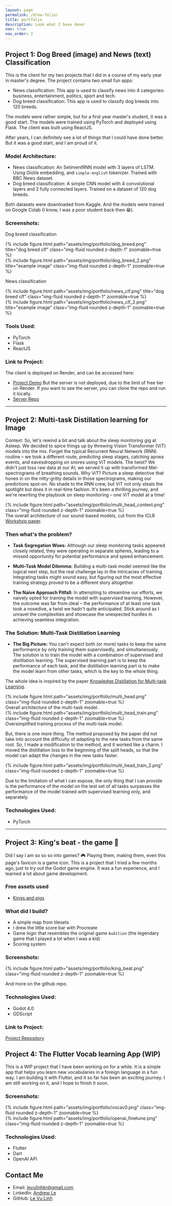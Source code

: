 ```yaml
---
layout: page
permalink: /drew-folio/
title: portfolio
description: Look what I have done!
nav: true
nav_order: 3
---
```




## Project 1: Dog Breed (image) and News (text) Classification

This is the client for my two projects that I did in a course of my early year in master's degree. The project contains two small fun apps:
- News classification: This app is used to classify news into 4 categories: business, entertainment, politics, sport and tech.
- Dog breed classification: This app is used to classify dog breeds into 120 breeds.

The models were rather simple, but for a first year master's student, it was a good start. The models were trained using PyTorch and deployed using Flask. The client was built using ReactJS.

After years, I can definitely see a lot of things that I could have done better. But it was a good start, and I am proud of it.

### Model Architecture:
- News classification: An SetimentRNN model with 3 layers of LSTM. Using GloVe embedding, and `simple-english` tokenizer. Trained with BBC News dataset.
- Dog breed classification: A simple CNN model with 4 convolutional layers and 2 fully connected layers. Trained on a dataset of 120 dog breeds.

Both datasets were downloaded from Kaggle. And the models were trained on Google Colab (I know, I was a poor student back then 😁).

### Screenshots:

Dog breed classification
<div>
    <div class="col-sm mt-3 mt-md-0">
        {% include figure.html path="assets/img/portfolio/dog_breed.png" title="dog breed clf" class="img-fluid rounded z-depth-1" zoomable=true %}
    </div>
    <div class="col-sm mt-3 mt-md-0">
        {% include figure.html path="assets/img/portfolio/dog_breed_2.png" title="example image" class="img-fluid rounded z-depth-1" zoomable=true %}
    </div>
</div>


News classification
<div>
    <div class="col-sm mt-3 mt-md-0">
        {% include figure.html path="assets/img/portfolio/news_clf.png" title="dog breed clf" class="img-fluid rounded z-depth-1" zoomable=true %}
    </div>
    <div class="col-sm mt-3 mt-md-0">
        {% include figure.html path="assets/img/portfolio/news_clf_2.png" title="example image" class="img-fluid rounded z-depth-1" zoomable=true %}
    </div>
</div>

### Tools Used:

- PyTorch
- Flask
- ReactJS

### Link to Project:
The client is deployed on Render, and can be accessed here:
- [Project Demo](https://what-the-dog.onrender.com)
But the server is not deployed, due to the limit of free tier on Render. If you want to see the server, you can clone the repo and run it locally.
- [Server Repo](https://github.com/levulinh/what-the-dog-flask)

---

## Project 2: Multi-task Distillation learning for Image

Context: So, let's rewind a bit and talk about the sleep monitoring gig at Asleep. We decided to spice things up by throwing Vision Transformer (ViT) models into the mix. Forget the typical Recurrent Neural Network (RNN) routine – we took a different route, predicting sleep stages, catching apnea events, and eavesdropping on snores using ViT models. The twist? We didn't just toss raw data at our AI; we served it up with transformed Mel-spectrograms of breathing sounds. Why ViT? Picture a sleep detective that hones in on the nitty-gritty details in those spectrograms, making our predictions spot-on. No shade to the RNN crew, but ViT not only steals the spotlight but does it in real-time fashion. It's been a thrilling journey, and we're rewriting the playbook on sleep monitoring – one ViT model at a time!

<div class="row mt-3">
    <div class="col-sm mt-3 mt-md-0">
        {% include figure.html path="assets/img/portfolio/multi_head_context.png" class="img-fluid rounded z-depth-1" zoomable=true %}
    </div>
</div>
<div class="caption">
    The overall architecture of our sound-based models, cut from the ICLR <a href="https://openreview.net/pdf?id=mIRztWMsVJ">Workshop paper</a>.
</div>

### Then what's the problem?
- **Task Segregation Woes:**
Although our sleep monitoring tasks appeared closely related, they were operating in separate spheres, leading to a missed opportunity for potential performance and speed enhancement.

- **Multi-Task Model Dilemma:**
Building a multi-task model seemed like the logical next step, but the real challenge lay in the intricacies of training. Integrating tasks might sound easy, but figuring out the most effective training strategy proved to be a different story altogether.

- **The Naive Approach Pitfall:**
In attempting to streamline our efforts, we naively opted for training the model with supervised learning. However, the outcome was far from ideal – the performance of at least one task took a nosedive, a twist we hadn't quite anticipated. Stick around as I unravel the complexities and showcase the unexpected hurdles in achieving seamless integration.

### The Solution: Multi-Task Distillation Learning

- **The Big Picture:**
You can't expect both (or more) tasks to keep the same performance by only training them supervisedly, and simultaneously. The solution is to train the model with a combination of supervised and distillation learning. The supervised learning part is to keep the performance of each task, and the distillation learning part is to make the model learn from other tasks, which is the key to the whole thing.

The whole idea is inspired by the paper [Knowledge Distillation for Multi-task Learning](https://arxiv.org/abs/2007.06889).

<div class="row mt-3">
    <div class="col-sm mt-3 mt-md-0">
        {% include figure.html path="assets/img/portfolio/multi_head.png" class="img-fluid rounded z-depth-1" zoomable=true %}
    </div>
</div>
<div class="caption">
    Overall architecture of the multi-task model.
</div>

<div class="row mt-3">
    <div class="col-sm mt-3 mt-md-0">
        {% include figure.html path="assets/img/portfolio/multi_head_train.png" class="img-fluid rounded z-depth-1" zoomable=true %}
    </div>
</div>
<div class="caption">
    Oversimplified training process of the multi-task model.
</div>

But, there is one more thing. The method proposed by the paper did not take into account the difficulty of adapting to the new tasks from the same root. So, I made a modification to the method, and it worked like a charm.
I moved the distillation loss to the beginning of the split heads, so that the model can adapt the changes in the new tasks faster.

<div class="row mt-3">
    <div class="col-sm mt-3 mt-md-0">
        {% include figure.html path="assets/img/portfolio/multi_head_train_2.png" class="img-fluid rounded z-depth-1" zoomable=true %}
    </div>
</div>

Due to the limitation of what I can expose, the only thing that I can provide is the performance of the model on the test set of all tasks surpasses the performance of the model trained with supervised learning only, and separately.

### Technologies Used:

- PyTorch

---

## Project 3: King's beat - the game 👾

Did I say I am so so so into games? 🎮 Playing them, making them, even this page's favicon is a game icon. This is a project that I tried a few months ago, just to try out the Godot game engine. It was a fun experience, and I learned a lot about game development.

### Free assets used
- [Kings and pigs](https://pixelfrog-assets.itch.io/kings-and-pigs)

### What did I build?
- A simple map from tilesets
- I drew the little score bar with Procreate
- Game logic that resembles the original game `Audition` (the legendary game that I played a lot when I was a kid)
- Scoring system

### Screenshots:
<div class="row mt-3">
    <div class="col-sm mt-3 mt-md-0">
        {% include figure.html path="assets/img/portfolio/king_beat.png" class="img-fluid rounded z-depth-1" zoomable=true %}
    </div>
</div>

And more on the github repo.

### Technologies Used:

- Godot 4.0
- GDScript

### Link to Project:

[Project Repository](https://github.com/levulinh/king-beat-game/tree/main)


## Project 4: The Flutter Vocab learning App (WIP)
This is a WIP project that I have been working on for a while. It is a simple app that helps you learn new vocabularies in a foreign language in a fun way. I am building it with Flutter, and it so far has been an exciting journey. I am still working on it, and I hope to finish it soon.

### Screenshots:
<div class="row mt-3">
    <div class="col-sm mt-3 mt-md-0">
        {% include figure.html path="assets/img/portfolio/vocav0.png" class="img-fluid rounded z-depth-1" zoomable=true %}
    </div>
    <div class="col-sm mt-3 mt-md-0">
        {% include figure.html path="assets/img/portfolio/openai_finetune.png" class="img-fluid rounded z-depth-1" zoomable=true %}
    </div>
</div>

### Technologies Used:
- Flutter
- Dart
- OpenAI API


## Contact Me

- Email: levulinhkr@gmail.com
- LinkedIn: [Andrew Le](https://www.linkedin.com/in/andrew-le-d28m08y19/)
- GitHub: [Le Vu Linh](https://github.com/levulinh)
